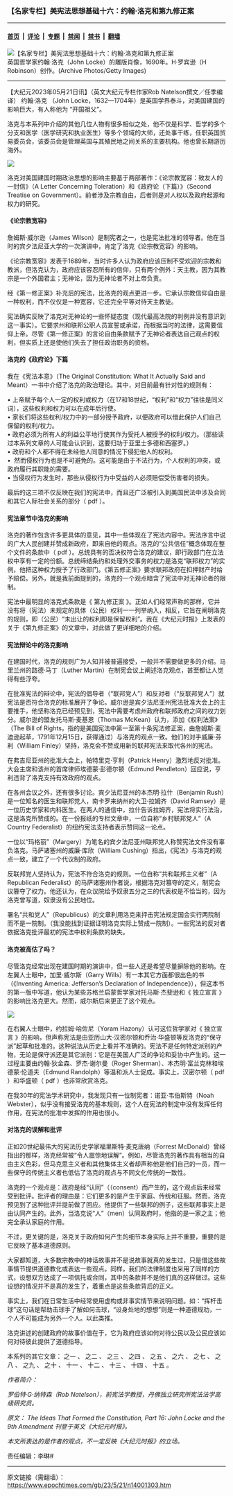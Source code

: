 ### 【名家专栏】美宪法思想基础十六：约翰‧洛克和第九修正案

---

#### [首页](../../../..?n14001303) &nbsp;|&nbsp; [评论](../../../../../epoch-comment?n14001303) &nbsp;|&nbsp; [专题](../../../../../epoch-special?n14001303) &nbsp;|&nbsp; [禁闻](../../../../../epoch-news?n14001303) &nbsp;|&nbsp; [禁书](../../../../../books?n14001303) &nbsp;|&nbsp; [翻墙](https://github.com/gfw-breaker/nogfw/blob/master/README.md?n14001303)


<div><img alt="【名家专栏】美宪法思想基础十六：约翰‧洛克和第九修正案" class="attachment-djy_600_400 size-djy_600_400 wp-post-image" src="https://i.epochtimes.com/assets/uploads/2023/05/id14001308-JohnLocke-1200x675-600x400.jpg"/>
<div class="caption">
 英国哲学家约翰‧洛克（John Locke）的雕版肖像，1690年。H‧罗宾逊（H Robinson）创作。(Archive Photos/Getty Images)
</div></div><hr/><div class="post_content" id="artbody" itemprop="articleBody">
 <!-- article content begin -->
 <p>
  【大纪元2023年05月21日讯】（英文大纪元专栏作家Rob Natelson撰文／任季编译）
  <ok href="https://www.epochtimes.com/gb/tag/%E7%BA%A6%E7%BF%B0%E2%80%A7%E6%B4%9B%E5%85%8B.html">
   约翰‧洛克
  </ok>
  （John Locke，1632—1704年）是英国学界泰斗，对美国建国的影响巨大，有人称他为 “开国祖父”。
 </p>
 <p>
  洛克与本系列中介绍的其他几位人物有很多相似之处，他不仅是科学、哲学的多个分支和医学（医学研究和执业医生）等多个领域的大师，还处事干练，任职英国贸易委员会，该委员会是管理英国与其殖民地之间关系的主要机构。他也曾长期游历海外。
 </p>
 <p>
  <img class="aligncenter" src="https://img.theepochtimes.com/assets/uploads/2023/01/29/Education-Timeline-4-copy-7-1-600x1500.png"/>
 </p>
 <p>
  洛克对美国建国时期政治思想的影响主要基于两部著作：《论宗教宽容：致友人的一封信》（A Letter Concerning Toleration）和《政府论（下篇）》（Second Treatise on Government）。前者涉及宗教自由，后者则是对人权以及政府起源和权力的研究。
 </p>
 <h4>
  《论宗教宽容》
 </h4>
 <p>
  詹姆斯‧威尔逊（James Wilson）是制宪者之一，也是宪法批准的领导者。他在当时的宾夕法尼亚大学的一次演讲中，肯定了洛克《论宗教宽容》的影响。
 </p>
 <p>
  《论宗教宽容》发表于1689年，当时许多人认为政府应该压制不受欢迎的宗教和教派，但洛克认为，政府应该容忍所有的信仰，只有两个例外：天主教，因为其教宗是一个外国君主；无神论，因为无神论者不对上帝负责。
 </p>
 <p>
  经《第一修正案》补充后的宪法，比洛克的观点更进一步。它承认宗教信仰自由是一种权利，而不仅仅是一种宽容，它还完全平等对待天主教徒。
 </p>
 <p>
  宪法确实反映了洛克对无神论的一些怀疑态度（现代最高法院的判例并没有意识到这一事实）。它要求州和联邦公职人员宣誓或承诺，而根据当时的法律，这需要信仰上帝。尽管《第一修正案》的言论自由条款赋予了无神论者表达自己观点的权利，但实质上还是使他们失去了担任政治职务的资格。
 </p>
 <h4>
  洛克的《政府论》下篇
 </h4>
 <p>
  我在《宪法本意》（The Original Constitution: What It Actually Said and Meant）一书中介绍了洛克的政治理论。其中，对目前最有针对性的规则有：
 </p>
 <p>
  • 上帝赋予每个人一定的权利或权力（在17和18世纪，“权利”和“权力”往往是同义词），这些权利和权力可以在成年后行使。
  <br/>
  • 家长们将这些权利/权力中的一部分授予政府，以便政府可以借此保护人们自己保留的权利/权力。
  <br/>
  • 政府必须为所有人的利益公平地行使其作为受托人被授予的权利/权力。（那些读过本系列文章的人可能会认识到，这要归功于亚里士多德和西塞罗。）
  <br/>
  • 政府和个人都不得在未经他人同意的情况下侵犯他人的权利。
  <br/>
  •  然而侵权行为也是不可避免的。这可能是由于不法行为，个人权利的冲突，或政府履行其职能的需要。
  <br/>
  • 当侵权行为发生时，那些从侵权行为中受益的人必须赔偿受伤害者的损失。
 </p>
 <p>
  最后的这三项不仅反映在我们的宪法中，而且还广泛被引入到美国民法中涉及合同和其它人际社会关系的部分（
  <ok href="https://i2i.org/wp-content/uploads/2015/04/ModLDeeds-ch-19-1.pdf" rel="noopener noreferrer" target="_blank">
   pdf
  </ok>
  ）。
 </p>
 <h4>
  宪法章节中洛克的影响
 </h4>
 <p>
  洛克的著作包含许多更具体的意见，其中一些体现在了宪法内容中。宪法序言中说的广大人民创建并赞成新政府，即来自他的观点。洛克的“公共信任”概念体现在整个文件的条款中（
  <ok href="https://i2i.org/wp-content/uploads/The-Constitution-and-the-Public-Trust.pdf" rel="noopener noreferrer" target="_blank">
   pdf
  </ok>
  ）。总统具有的否决权符合洛克的建议，即行政部门在立法权中享有一定的份额。总统缔结条约和处理外交事务的权力是洛克“联邦权力”的实例，他把这种权力授予了行政部门。《第五修正案》要求联邦政府在扣押财产时给予赔偿。另外，就是我前面提到的，洛克的一个观点暗含了宪法中对无神论者的限制。
 </p>
 <p>
  宪法中最明显的洛克式条款是《
  <ok href="https://www.epochtimes.com/gb/tag/%E7%AC%AC%E4%B9%9D%E4%BF%AE%E6%AD%A3%E6%A1%88.html">
   第九修正案
  </ok>
  》。正如人们经常声称的那样，它并没有将（宪法）未规定的具体（公民）权利一一列举纳入，相反，它旨在阐明洛克的规则，即（公民）“未出让的权利即是保留权利”。我在《大纪元时报》上发表的关于《第九修正案》的文章中，对此做了更详细地的介绍。
 </p>
 <h4>
  宪法辩论中的洛克影响
 </h4>
 <p>
  在建国时代，洛克的规则广为人知并被普遍接受，一般并不需要做更多的介绍。马里兰州的路德‧马丁（Luther Martin）在制宪会议上阐述洛克观点，甚至都让人觉得有些浮夸。
 </p>
 <p>
  在批准宪法的辩论中，宪法的倡导者（“联邦党人”）和反对者（“反联邦党人”）就宪法是否符合洛克的标准展开了争论。威尔逊是宾夕法尼亚州宪法批准大会上的主要推手，他坚称洛克已经预见到，宪法中需要考虑州政府和联邦政府之间的权力划分。威尔逊的盟友托马斯‧麦基恩（Thomas McKean）认为，添加《权利法案》（The Bill of Rights，指的是美国宪法中第一至第十条宪法修正案，由詹姆斯‧麦迪逊起草，1791年12月15日，获得通过）与洛克的观点一致。他们的对手威廉‧芬利（William Finley）坚持，洛克会不赞成用新的联邦宪法来取代各州的宪法。
 </p>
 <p>
  在弗吉尼亚州的批准大会上，帕特里克‧亨利（Patrick Henry）激烈地反对批准。大会主席和该州的首席律师埃德蒙‧彭德尔顿（Edmund Pendleton）回应说，亨利违背了洛克支持有效政府的观点。
 </p>
 <p>
  在各州会议之外，还有很多讨论。宾夕法尼亚州的本杰明‧拉什（Benjamin Rush）是一位知名的医生和联邦党人，南卡罗来纳州的大卫‧拉姆齐（David Ramsey）是一位历史学家和内科医生。在两人的通信中，拉什告诉拉姆齐，宪法将实行法治，这是洛克所赞成的。在一份报纸的专栏文章中，一位自称“乡村联邦党人”（A Country Federalist）的纽约宪法支持者表示赞同这一论点。
 </p>
 <p>
  一位以“玛格丽”（Margery）为笔名的宾夕法尼亚州联邦党人称赞宪法文件没有辜负洛克。马萨诸塞州的威廉‧库欣（William Cushing）指出，《宪法》与洛克的观点一致，建立了一个代议制的政府。
 </p>
 <p>
  反联邦党人坚持认为，宪法不符合洛克的规则。一位自称“共和联邦主义者”（A Republican Federalist）的马萨诸塞州作者说，根据洛克对篡夺的定义，制宪会议篡夺了权力。他还认为，在众议院给予奴隶五分之三的代表权是不恰当的，因为洛克曾写道，奴隶没有公民地位。
 </p>
 <p>
  署名“共和党人”（Republicus）的文章利用洛克来抨击宪法规定国会实行两院制而不是一院制。（我没能找到证据证明洛克实际上赞成一院制）。一些宪法的反对者依据洛克批评最初的宪法中权利条款的缺失。
 </p>
 <h4>
  洛克被高估了吗？
 </h4>
 <p>
  尽管洛克经常出现在建国时期的演讲中，但一些人还是希望尽量摒除他的影响。在左翼人士眼中，加里‧威尔斯（Garry Wills）有一本其它方面都很出色的书（《Inventing America: Jefferson’s Declaration of Independence》），但这本书的第一版中写道，他认为某些苏格兰启蒙哲学家对托马斯‧杰斐逊和《
  <ok href="https://www.epochtimes.com/gb/tag/%E7%8B%AC%E7%AB%8B%E5%AE%A3%E8%A8%80.html">
   独立宣言
  </ok>
  》的影响比洛克更大。然而，威尔斯后来更正了这个观点。
 </p>
 <p>
  <img class="alignnone size-large aligncenter" src="https://img.theepochtimes.com/assets/uploads/2022/04/27/et-John_Locke-copy-600x372.jpg"/>
 </p>
 <p>
  在右翼人士眼中，约拉姆‧哈佐尼（Yoram Hazony）认可这位哲学家对《
  <ok href="https://www.epochtimes.com/gb/tag/%E7%8B%AC%E7%AB%8B%E5%AE%A3%E8%A8%80.html">
   独立宣言
  </ok>
  》的影响，但声称宪法是由亚历山大‧汉密尔顿和乔治‧华盛顿等反洛克的“保守派”起草和批准的。这种说法从历史上看并不准确的。宪法不是任何特定派别的产物，无论是保守派还是其它派别：它是在美国人广泛的争论和妥协中产生的。这一过程主要由约翰‧狄金森、罗杰‧谢尔曼（Roger Sherman）、本杰明‧富兰克林和埃德蒙‧伦道夫（Edmund Randolph）等温和派人士促成。事实上，汉密尔顿（
  <ok href="https://i2i.org/wp-content/uploads/Hamilton-on-Locke.pdf" rel="noopener noreferrer" target="_blank">
   pdf
  </ok>
  ）和华盛顿（
  <ok href="https://i2i.org/wp-content/uploads/Two-Treatises-of-Government-_-Background-Content-Facts-_-Britannica.pdf" rel="noopener noreferrer" target="_blank">
   pdf
  </ok>
  ）也非常欣赏洛克。
 </p>
 <p>
  在我30年的宪法学术研究中，我发现只有一位制宪者：诺亚‧韦伯斯特（Noah Webster），似乎没有接受洛克的基本规则，这个人在宪法的制定中没有发挥任何作用，在宪法的批准中发挥的作用也很小。
 </p>
 <h4>
  对洛克的误解和批评
 </h4>
 <p>
  正如20世纪最伟大的宪法历史学家福里斯特‧麦克唐纳（Forrest McDonald）曾经指出的那样，洛克经常被“令人震惊地误解”。例如，尽管洛克的著作具有相当的自由主义色彩，但马克思主义者和其他集体主义者却声称他是他们自己的一员，而一些保守的传统主义者也低估了洛克的观点与不同文化传统的一致性。
 </p>
 <p>
  洛克的一个观点是：政府是经“认同”（（consent）而产生的，这个观点后来经常受到批评。批评者的理由是：它们更多的是产生于家庭、传统和征服。然而，洛克预见到了这种批评并提前做了回应。他提供了一些联邦的例子，这些联邦事实上是由认同产生的。此外，当洛克说“人”（men）认同政府时，他指的是一家之主；他完全承认家庭的作用。
 </p>
 <p>
  不过，更关键的是，洛克关于政府如何产生的细节本身实际上并不重要，重要的是它反映了基本道德原则。
 </p>
 <p>
  大家都知道，大多数宗教中的神话故事并不是说故事就真的发生过，只是借这些故事情节提供道德教化或表达一些观点。同样，我们的法律制度也采用了同样的方式，设想双方达成了一项信托或合同，其中的条款并不是他们真的这样做过。这些设想的情况并不是真的发生了，着重点是这些条款背后的正义。
 </p>
 <p>
  事实上，我们在日常生活中经常使用虚构或非事实情节来说明问题。如：“挥杆击球”这句话是帮助击球手了解如何击球，“设身处地的想想”则是一种道德规劝，一个人不可能成为另外一个人。以此类推。
 </p>
 <p>
  洛克讲述的创建政府的故事价值在于，它为政府应该如何对待公民以及公民应该如何对待彼此提供了道德指导。
 </p>
 <p>
  本系列的其它文章：
  <ok href="https://www.epochtimes.com/gb/22/11/9/n13862678.htm">
   之一
  </ok>
  、
  <ok href="https://www.epochtimes.com/gb/22/11/10/n13863448.htm">
   之二
  </ok>
  、
  <ok href="https://www.epochtimes.com/gb/22/11/18/n13868641.htm">
   之三
  </ok>
  、
  <ok href="https://www.epochtimes.com/gb/22/11/21/n13870261.htm">
   之四
  </ok>
  、
  <ok href="https://www.epochtimes.com/gb/23/4/16/n13974280.htm">
   之五
  </ok>
  、
  <ok href="https://www.epochtimes.com/gb/23/4/18/n13975690.htm">
   之六
  </ok>
  、
  <ok href="https://www.epochtimes.com/gb/23/4/19/n13976258.htm">
   之七
  </ok>
  、
  <ok href="https://www.epochtimes.com/gb/23/4/24/n13980559.htm">
   之八
  </ok>
  、
  <ok href="https://www.epochtimes.com/gb/23/4/27/n13982835.htm">
   之九
  </ok>
  、
  <ok href="https://www.epochtimes.com/gb/23/5/8/n13991309.htm">
   之十
  </ok>
  、
  <ok href="https://www.epochtimes.com/gb/23/5/10/n13993066.htm">
   十一
  </ok>
  、
  <ok href="https://www.epochtimes.com/gb/23/5/13/n13995813.htm">
   十二
  </ok>
  、
  <ok href="https://www.epochtimes.com/gb/23/5/15/n13997512.htm">
   十三
  </ok>
  、
  <ok href="https://www.epochtimes.com/gb/23/5/19/n14000332.htm">
   十四
  </ok>
  、
  <ok href="https://www.epochtimes.com/gb/23/5/20/n14000924.htm">
   十五
  </ok>
  。
 </p>
 <p>
  <em>
   作者简介：
  </em>
 </p>
 <p>
  <em>
   罗伯特‧G‧纳特森（Rob Natelson），前宪法学教授，丹佛独立研究所宪法法学高级研究员。
  </em>
 </p>
 <p>
  <em>
   原文：
   <ok href="https://www.theepochtimes.com/the-ideas-that-formed-the-constitution-part-16-john-locke-and-the-ninth-amendment_5029058.html">
    The Ideas That Formed the Constitution, Part 16: John Locke and the 9th Amendment
   </ok>
   刊登于英文《大纪元时报》。
  </em>
 </p>
 <p>
  <em>
   本文所表达的是作者的观点，不一定反映《大纪元时报》的立场。
  </em>
 </p>
 <p>
  责任编辑：李琳#
 </p>
 <!-- article content end -->
 <div id="below_article_ad">
 </div>
</div>


---

原文链接（需翻墙）：https://www.epochtimes.com/gb/23/5/21/n14001303.htm